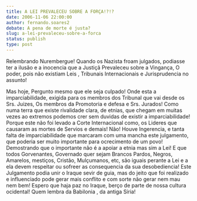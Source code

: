 ```yaml
---
title: A LEI PREVALECEU SOBRE A FORÇA!?!?
date: 2006-11-06 22:00:00
author: fernando.soares2
debate: A pena de morte é justa?
slug: a-lei-prevaleceu-sobre-a-forca
status: publish 
type: post
---
```


Relembrando Nurembergue! 
Quando os Nazista froam julgados, podiasse ter a ilusão e a inocencia que a Justiçã Prevaleceu sobre a Vingança, O poder, pois não existiam Leis , Tribunais Internacionais e Jurisprudencia no assunto!

Mas hoje, Pergunto mesmo que ele seja culpado!
Onde esta a imparciabilidade, exigida para os membros dos Tribunal que vai desde os Srs. Juizes, Os membros da Promotoria e defesa e Srs. Jurados!
Como numa terra que existe rivalidade clara, de etnias, que chegam em muitas vezes ao extremos podemos crer sem duvidas de existir a imparciabilidade!
Porque este não foi levado a Corte Internacional como, os Lideres que causaram as mortes de Servios e demais!
Não!
Houve Ingerencia, e tanta falta de imparciabilidade que marcaram com uma mancha este julgamento, que poderia ser muito importante para ocrecimento de um povo!
Demostrando que o importante não é a apoiar a etnia mas sim a Lei!
E que todos Gorvenantes, Governado quer sejam Brancos Pardos, Negros, Amarelos, mestiços, Cristão, Mulçumanos, etc, são iguais perante a Lei e a ela devem respeitar ou sofreer as consequencia da sua desobediencia!
Este Julgamento podia unir o Iraque sevir de guia, mas do jeito que foi realizado e influenciado pode gerar mais conflito e com sorte não gerar nem mau nem bem!
Espero que haja paz no Iraque, berço de parte de nossa cultura ocidental!
Quem lembra da Babilonia , da antiga Síria!
